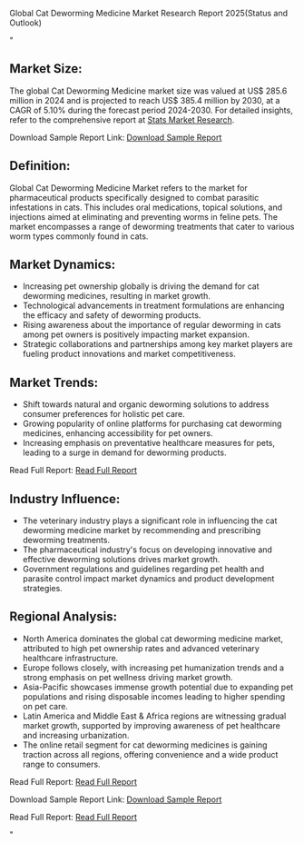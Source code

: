 Global Cat Deworming Medicine Market Research Report 2025(Status and Outlook)

"<html>

<h2>Market Size:</h2>
<p>The global Cat Deworming Medicine market size was valued at US$ 285.6 million in 2024 and is projected to reach US$ 385.4 million by 2030, at a CAGR of 5.10% during the forecast period 2024-2030. For detailed insights, refer to the comprehensive report at <a href='https://www.statsmarketresearch.com/global-cat-deworming-medicine-2024-99-8017579'>Stats Market Research</a>.</p>
<p>Download Sample Report Link: <a href='https://www.statsmarketresearch.com/download-free-sample/8017579/global-cat-deworming-medicine-2024-99'>Download Sample Report</a></p>

<h2>Definition:</h2>
<p>Global Cat Deworming Medicine Market refers to the market for pharmaceutical products specifically designed to combat parasitic infestations in cats. This includes oral medications, topical solutions, and injections aimed at eliminating and preventing worms in feline pets. The market encompasses a range of deworming treatments that cater to various worm types commonly found in cats.</p>

<h2>Market Dynamics:</h2>
<ul>
  <li>Increasing pet ownership globally is driving the demand for cat deworming medicines, resulting in market growth.</li>
  <li>Technological advancements in treatment formulations are enhancing the efficacy and safety of deworming products.</li>
  <li>Rising awareness about the importance of regular deworming in cats among pet owners is positively impacting market expansion.</li>
  <li>Strategic collaborations and partnerships among key market players are fueling product innovations and market competitiveness.</li>
</ul>

<h2>Market Trends:</h2>
<ul>
  <li>Shift towards natural and organic deworming solutions to address consumer preferences for holistic pet care.</li>
  <li>Growing popularity of online platforms for purchasing cat deworming medicines, enhancing accessibility for pet owners.</li>
  <li>Increasing emphasis on preventative healthcare measures for pets, leading to a surge in demand for deworming products.</li>
</ul>
<p>Read Full Report: <a href='https://www.statsmarketresearch.com/global-cat-deworming-medicine-2024-99-8017579'>Read Full Report</a></p>

<h2>Industry Influence:</h2>
<ul>
  <li>The veterinary industry plays a significant role in influencing the cat deworming medicine market by recommending and prescribing deworming treatments.</li>
  <li>The pharmaceutical industry's focus on developing innovative and effective deworming solutions drives market growth.</li>
  <li>Government regulations and guidelines regarding pet health and parasite control impact market dynamics and product development strategies.</li>
</ul>

<h2>Regional Analysis:</h2>
<ul>
  <li>North America dominates the global cat deworming medicine market, attributed to high pet ownership rates and advanced veterinary healthcare infrastructure.</li>
  <li>Europe follows closely, with increasing pet humanization trends and a strong emphasis on pet wellness driving market growth.</li>
  <li>Asia-Pacific showcases immense growth potential due to expanding pet populations and rising disposable incomes leading to higher spending on pet care.</li>
  <li>Latin America and Middle East & Africa regions are witnessing gradual market growth, supported by improving awareness of pet healthcare and increasing urbanization.</li>
  <li>The online retail segment for cat deworming medicines is gaining traction across all regions, offering convenience and a wide product range to consumers.</li>
</ul>
<p>Read Full Report: <a href='https://www.statsmarketresearch.com/global-cat-deworming-medicine-2024-99-8017579'>Read Full Report</a></p>

<p>Download Sample Report Link: <a href='https://www.statsmarketresearch.com/download-free-sample/8017579/global-cat-deworming-medicine-2024-99'>Download Sample Report</a></p>

<p>Read Full Report: <a href='https://www.statsmarketresearch.com/global-cat-deworming-medicine-2024-99-8017579'>Read Full Report</a></p>

</html>"
